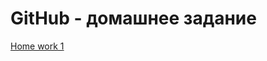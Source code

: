 # GitHub   - домашнее задание 

[Home work 1](https://github.com/makevkin/GitHub/blob/main/HW_GitHub.txt)
